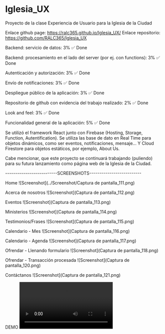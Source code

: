 # Iglesia_UX
Proyecto de la clase Experiencia de Usuario para la Iglesia de la Ciudad

Enlace github page: https://ralc365.github.io/Iglesia_UX/
Enlace repositorio: https://github.com/RALC365/Iglesia_UX

Backend: servicio de datos: 3% ✅ Done

Backend: procesamiento en el lado del server (por ej. con functions): 3% ✅ Done

Autenticación y autorización: 3% ✅ Done

Envío de notificaciones: 3% ✅ Done

Despliegue público de la aplicación: 3% ✅ Done

Repositorio de github con evidencia del trabajo realizado: 2% ✅ Done

Look and feel: 3% ✅ Done

Funcionalidad general de la aplicación: 5% ✅ Done


Se utilizó el framework React junto con Firebase (Hosting, Storage, Function, Autentification).
Se utiliza las base de dato en Real Time para objetos dinámicos, como ser eventos, notificaciones, mensaje... Y Cloud Firestore para objetos estáticos, por ejemplo, About Us.

Cabe mencionar, que este proyecto se continuará trabajando (puliendo) para su futura lanzamiento como página web de la Iglesia de la Ciudad.

--------------------------SCREENSHOTS--------------------------

Home
![Screenshot](../Screenshot/Captura de pantalla_111.png)

Acerca de nosotros
![Screenshot](Captura de pantalla_112.png)

Eventos
![Screenshot](Captura de pantalla_113.png)

Ministerios
![Screenshot](Captura de pantalla_114.png)

Testimonios/Frases
![Screenshot](Captura de pantalla_115.png)

Calendario - Mes
![Screenshot](Captura de pantalla_116.png)

Calendario - Agenda
![Screenshot](Captura de pantalla_117.png)

Ofrendar - Llenando formulario
![Screenshot](Captura de pantalla_118.png)

Ofrendar - Transacción procesada
![Screenshot](Captura de pantalla_120.png)

Contáctanos 
![Screenshot](Captura de pantalla_121.png)

DEMO
![Screenshot](Iglesia_UX.mp4)

